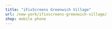 ```yaml
---
title: "iFixScreens Greenwich Village"
url: /new-york/ifixscreens-greenwich-village/
shop: mobile phone
---
```

